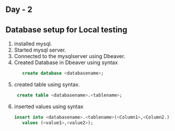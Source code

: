 ##                      Day - 2
## Database setup for Local testing 

1. installed mysql.
2. Started mysql server.
3. Connected to the mysqlserver using Dbeaver.
4. Created Database in Dbeaver using syntax
   ```SQL
      create database <databasename>;
   
   ```          
5. created table using syntax.
   ```sql
    create table <databasename>.<tablename>;
   ```
6. inserted values using syntax
   ```sql
   insert into <databasename>.<tablename>(<Column1>,<Column2.)
      values (<value1>,<value2>);
   ```

    
